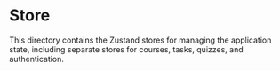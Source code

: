 # Store
This directory contains the Zustand stores for managing the application state, including separate stores for courses, tasks, quizzes, and authentication.
